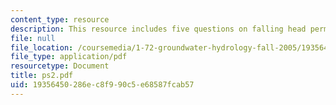 ```yaml
---
content_type: resource
description: This resource includes five questions on falling head permeameter.
file: null
file_location: /coursemedia/1-72-groundwater-hydrology-fall-2005/19356450286ec8f990c5e68587fcab57_ps2.pdf
file_type: application/pdf
resourcetype: Document
title: ps2.pdf
uid: 19356450-286e-c8f9-90c5-e68587fcab57
---
```

